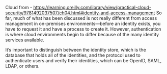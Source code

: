 

Cloud
from - https://learning.oreilly.com/library/view/practical-cloud-security/9781492037507/ch04.html#identity-and-access-management
So far, much of what has been discussed is not really different from access management in on-premises environments—before an identity exists, you have to request it and have a process to create it. However, authentication is where cloud environments begin to differ because of the many identity services available.

It’s important to distinguish between the identity store, which is the database that holds all of the identities, and the protocol used to authenticate users and verify their identities, which can be OpenID, SAML, LDAP, or others.
